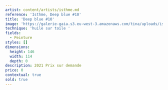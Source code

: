 ```yaml
---
artist: content/artists/isthme.md
reference: 'Isthme, Deep blue #10'
title: 'Deep blue #10'
image: 'https://galerie-gaia.s3.eu-west-3.amazonaws.com/tina/uploads/isthme/galerie-gaia-ISTHME-2021-Deep Blue #10-146X114-Acrylique sur toile.jpg'
technique: 'huile sur toile '
fields:
  - Peinture
styles: []
dimensions:
  height: 146
  width: 114
  depth: 0
description: 2021 Prix sur demande
price: 0
contextual: true
sold: true
---
```


